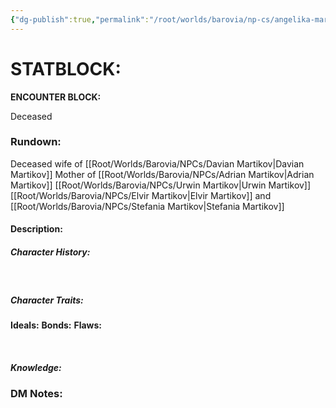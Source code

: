 ```yaml
---
{"dg-publish":true,"permalink":"/root/worlds/barovia/np-cs/angelika-martikov/","tags":["Barovia"]}
---
```




# **STATBLOCK:**

**ENCOUNTER BLOCK:**

Deceased

### **Rundown:**

Deceased wife of [[Root/Worlds/Barovia/NPCs/Davian Martikov\|Davian Martikov]] 
Mother of [[Root/Worlds/Barovia/NPCs/Adrian Martikov\|Adrian Martikov]] [[Root/Worlds/Barovia/NPCs/Urwin Martikov\|Urwin Martikov]] [[Root/Worlds/Barovia/NPCs/Elvir Martikov\|Elvir Martikov]] and [[Root/Worlds/Barovia/NPCs/Stefania Martikov\|Stefania Martikov]]

#### **Description:**

##### **Character History:**

 

##### **Character Traits:** 

**Ideals:**
**Bonds:**
**Flaws:**

 

##### **Knowledge:**

### **DM Notes:**

 
